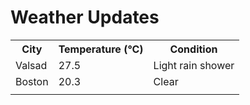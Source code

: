 # Weather Updates

<!-- WEATHER-UPDATE-START -->
<table><tr><th>City</th><th>Temperature (°C)</th><th>Condition</th></tr><tr><td>Valsad</td><td>27.5</td><td>Light rain shower</td></tr><tr><td>Boston</td><td>20.3</td><td>Clear</td></tr><tr><td></td><td></td><td></td></tr></table>
<!-- WEATHER-UPDATE-END -->
